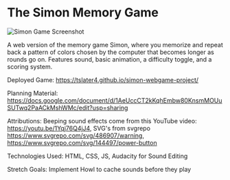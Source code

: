 # The Simon Memory Game
![Simon Game Screenshot](https://github.com/user-attachments/assets/a7fef01b-d7ac-48b0-a731-c7e0ac7fae2b)


A web version of the memory game Simon, where you memorize and repeat back a pattern of colors chosen by the computer that becomes longer as rounds go on. Features sound, basic animation, a difficulty toggle, and a scoring system.

Deployed Game:
https://tslater4.github.io/simon-webgame-project/

Planning Material:
https://docs.google.com/document/d/1AeUccCT2kKqhEmbw80KnsmMOUuSUTwq2PaACkMshWMc/edit?usp=sharing

Attributions:
Beeping sound effects come from this YouTube video: https://youtu.be/1Yqj76Q4jJ4,
SVG's from svgrepo https://www.svgrepo.com/svg/486907/warning, https://www.svgrepo.com/svg/144497/power-button

Technologies Used:
HTML,
CSS,
JS,
Audacity for Sound Editing

Stretch Goals:
Implement Howl to cache sounds before they play
